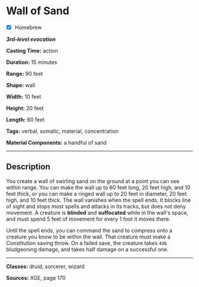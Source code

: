 # Wall of Sand

- [x] Homebrew

***3rd-level evocation***

**Casting Time:** action

**Duration:** 15 minutes

**Range:** 90 feet

**Shape:** wall

**Width:** 10 feet

**Height:** 20 feet

**Length:** 60 feet

**Tags:** verbal, somatic, material, concentration

**Material Components:** a handful of sand

---

## Description
You create a wall of swirling sand on the ground at a point you can see within range. You can make the wall up to 60 feet long, 20 feet high, and 10 feet thick, or you can make a ringed wall up to 20 feet in diameter, 20 feet high, and 10 feet thick. The wall vanishes when the spell ends. It blocks line of sight and stops most spells and attacks in its tracks, but does not deny movement. A creature is **blinded** and **suffocated** while in the wall's space, and must spend 5 feet of movement for every 1 foot it moves there.

Until the spell ends, you can command the sand to compress onto a creature you know to be within the wall. That creature must make a Constitution saving throw. On a failed save, the creature takes `4d6` bludgeoning damage, and takes half damage on a successful one.

---

**Classes:** druid, sorcerer, wizard

**Sources:** XGE, page 170
